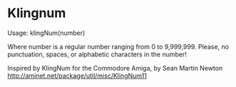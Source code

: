 # Klingnum

Usage: klingNum(number)

Where number is a regular number ranging from 0 to 9,999,999.
Please, no punctuation, spaces, or alphabetic characters in the number!

Inspired by KlingNum for the Commodore Amiga, by Sean Martin Newton
http://aminet.net/package/util/misc/KlingNum11
